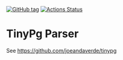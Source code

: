 [![GitHub tag](https://img.shields.io/github/tag/joeandaverde/tinypg-parser.svg?style=flat)](https://github.com/joeandaverde/tinypg-parser/releases)
[![Actions Status](https://github.com/joeandaverde/tinypg-parser/workflows/Test/badge.svg)](https://github.com/joeandaverde/tinypg-parser/actions)

# TinyPg Parser

See https://github.com/joeandaverde/tinypg
